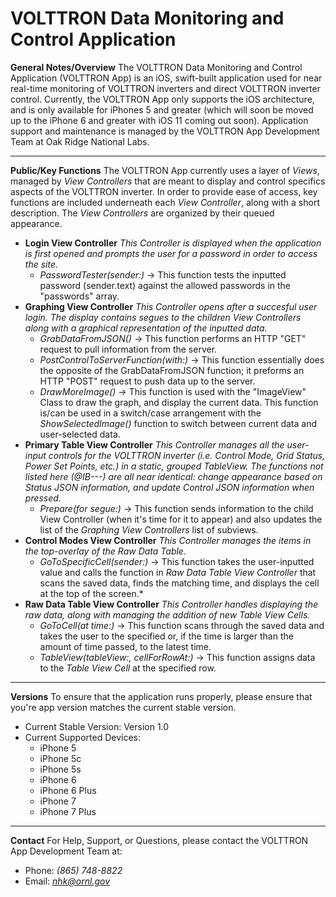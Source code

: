 # VOLTTRON Data Monitoring and Control Application #

**General Notes/Overview**
The VOLTTRON Data Monitoring and Control Application (VOLTTRON App) is an iOS, swift-built application used for near real-time monitoring of VOLTTRON inverters and direct VOLTTRON inverter control. Currently, the VOLTTRON App only supports the iOS architecture, and is only available for iPhones 5 and greater (which will soon be moved up to the iPhone 6 and greater with iOS 11 coming out soon). Application support and maintenance is managed by the VOLTTRON App Development Team at Oak Ridge National Labs. 
* **

**Public/Key Functions**
The VOLTTRON App currently uses a layer of *Views*, managed by *View Controllers* that are meant to display and control specifics aspects of the VOLTTRON inverter. In order to provide ease of access, key functions are included underneath each *View Controller*, along with a short description. The *View Controllers* are organized by their queued appearance.

* **Login View Controller** 
    *This Controller is displayed when the application is first opened and prompts the user for a password in order to access the site.*
    * *PasswordTester(sender:)* -> This function tests the inputted password (sender.text) against the allowed passwords in the "passwords" array.
* **Graphing View Controller**
    *This Controller opens after a succesful user login. The display contains segues to the children View Controllers along with a graphical representation of the inputted data.*
    * *GrabDataFromJSON()* -> This function performs an HTTP "GET" request to pull information from the server.
    * *PostControlToServerFunction(with:)* -> This function essentially does the opposite of the GrabDataFromJSON function; it preforms an HTTP "POST" request to push data up to the server.
    * *DrawMoreImage()* -> This function is used with the "ImageView" Class to draw the graph, and display the current data. This function is/can be used in a switch/case arrangement with the *ShowSelectedImage()* function to switch between current data and user-selected data.
* **Primary Table View Controller**
    *This Controller manages all the user-input controls for the VOLTTRON inverter (i.e. Control Mode, Grid Status, Power Set Points, etc.) in a static, grouped TableView. The functions not listed here (@IB---) are all near identical: change appearance based on *Status JSON* information, and update *Control JSON* information when pressed.*
    * *Prepare(for segue:)* -> This function sends information to the child View Controller (when it's time for it to appear) and also updates the list of the *Graphing View Controllers* list of subviews.
* **Control Modes View Controller**
    *This Controller manages the items in the top-overlay of the *Raw Data Table*.*
    * *GoToSpecificCell(sender:)* -> This function takes the user-inputted value and calls the function in *Raw Data Table View Controller* that scans the saved data, finds the matching time, and displays the cell at the top of the screen.*
* **Raw Data Table View Controller**
    *This Controller handles displaying the raw data, along with managing the addition of new Table View Cells.*
    * *GoToCell(at time:)* -> This function scans through the saved data and takes the user to the specified or, if the time is larger than the amount of time passed, to the latest time.
    * *TableView(tableView:, cellForRowAt:)* -> This function assigns data to the *Table View Cell* at the specified row. 
* **

**Versions**
To ensure that the application runs properly, please ensure that you're app version matches the current stable version.
* Current Stable Version: Version 1.0
* Current Supported Devices: 
    * iPhone 5
    * iPhone 5c
    * iPhone 5s
    * iPhone 6
    * iPhone 6 Plus
    * iPhone 7
    * iPhone 7 Plus
* **

**Contact**
For Help, Support, or Questions, please contact the VOLTTRON App Development Team at:
* Phone: *(865) 748-8822*
* Email: *nhk@ornl.gov*
